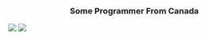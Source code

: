 <h3 align="center">Some Programmer From Canada</h3>


![](https://github.com/accurateisaiah/github-stats/blob/master/generated/overview.svg)
![](https://github.com/accurateisaiah/github-stats/blob/master/generated/languages.svg)


